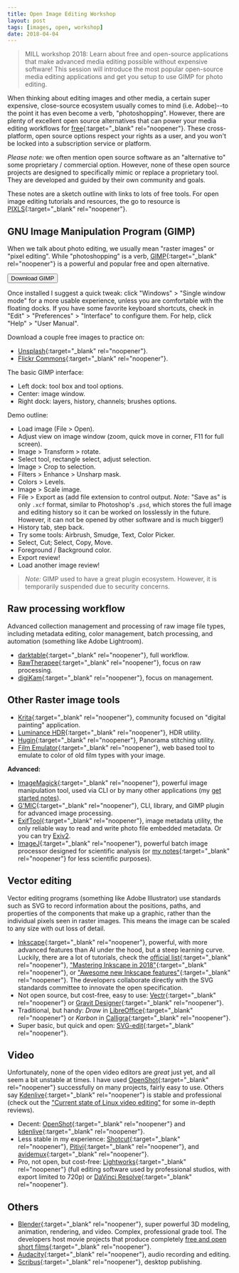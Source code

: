 ```yaml
---
title: Open Image Editing Workshop
layout: post
tags: [images, open, workshop]
date: 2018-04-04
---
```


> MILL workshop 2018: Learn about free and open-source applications that make advanced media editing possible without expensive software! 
> This session will introduce the most popular open-source media editing applications and get you setup to use GIMP for photo editing.

When thinking about editing images and other media, a certain super expensive, close-source ecosystem usually comes to mind (i.e. Adobe)--to the point it has even become a verb, "photoshopping".
However, there are plenty of excellent open source alternatives that can power your media editing workflows for [free](https://www.gnu.org/philosophy/free-sw.en.html){:target="_blank" rel="noopener"}.
These cross-platform, open source options respect your rights as a user, and you won't be locked into a subscription service or platform.

*Please note:* we often mention open source software as an "alternative to" some proprietary / commercial option.
However, none of these open source projects are designed to specifically mimic or replace a proprietary tool. 
They are developed and guided by their own community and goals.

These notes are a sketch outline with links to lots of free tools. 
For open image editing tutorials and resources, the go to resource is [PIXLS](https://pixls.us/){:target="_blank" rel="noopener"}.

## GNU Image Manipulation Program (GIMP) 

When we talk about photo editing, we usually mean "raster images" or "pixel editing".
While "photoshopping" is a verb, [GIMP](https://www.gimp.org/){:target="_blank" rel="noopener"} is a powerful and popular free and open alternative. 

<a href="https://www.gimp.org/downloads/" target="_blank" rel="noopener"><button class="buttons" type="button">Download GIMP</button></a>

Once installed I suggest a quick tweak: click "Windows" > "Single window mode" for a more usable experience, unless you are comfortable with the floating docks.
If you have some favorite keyboard shortcuts, check in "Edit" > "Preferences" > "Interface" to configure them.
For help, click "Help" > "User Manual".

Download a couple free images to practice on:

- [Unsplash](https://unsplash.com/){:target="_blank" rel="noopener"}.
- [Flickr Commons](https://www.flickr.com/commons){:target="_blank" rel="noopener"}.

The basic GIMP interface:

- Left dock: tool box and tool options.
- Center: image window.
- Right dock: layers, history, channels; brushes options.

Demo outline: 

- Load image (File > Open).
- Adjust view on image window (zoom, quick move in corner, F11 for full screen).
- Image > Transform > rotate.
- Select tool, rectangle select, adjust selection.
- Image > Crop to selection.
- Filters > Enhance > Unsharp mask.
- Colors > Levels.
- Image > Scale image.
- File > Export as (add file extension to control output. *Note:* "Save as" is only `.xcf` format, similar to Photoshop's `.psd`, which stores the full image and editing history so it can be worked on losslessly in the future. However, it can not be opened by other software and is much bigger!)
- History tab, step back. 
- Try some tools: Airbrush, Smudge, Text, Color Picker.
- Select, Cut; Select, Copy, Move.
- Foreground / Background color.
- Export review!
- Load another image review!

> *Note:* GIMP used to have a great plugin ecosystem. However, it is temporarily suspended due to security concerns.

## Raw processing workflow

Advanced collection management and processing of raw image file types, including metadata editing, color management, batch processing, and automation (something like Adobe Lightroom).

- [darktable](https://www.darktable.org/){:target="_blank" rel="noopener"}, full workflow.
- [RawTherapee](http://rawtherapee.com/){:target="_blank" rel="noopener"}, focus on raw processing.
- [digiKam](https://www.digikam.org/){:target="_blank" rel="noopener"}, focus on management.

## Other Raster image tools

- [Krita](https://krita.org/){:target="_blank" rel="noopener"}, community focused on "digital painting" application.
- [Luminance HDR](http://qtpfsgui.sourceforge.net/){:target="_blank" rel="noopener"}, HDR utility.
- [Hugin](http://hugin.sourceforge.net/){:target="_blank" rel="noopener"}, Panorama stitching utility. 
- [Film Emulator](https://29a.ch/film-emulator/){:target="_blank" rel="noopener"}, web based tool to emulate to color of old film types with your image.

**Advanced:**

- [ImageMagick](http://www.imagemagick.org/script/index.php){:target="_blank" rel="noopener"}, powerful image manipulation tool, used via CLI or by many other applications (my [get started notes](https://evanwill.github.io/_drafts/notes/imagemagick.html)).
- [G'MIC](http://gmic.eu/){:target="_blank" rel="noopener"}, CLI, library, and GIMP plugin for advanced image processing.
- [ExifTool](http://www.sno.phy.queensu.ca/~phil/exiftool/){:target="_blank" rel="noopener"}, image metadata utility, the only reliable way to read and write photo file embedded metadata. Or you can try [Exiv2](http://www.exiv2.org/index.html).
- [ImageJ](http://imagej.net/Welcome){:target="_blank" rel="noopener"}, powerful batch image processor designed for scientific analysis (or [my notes](https://digitalaladore.wordpress.com/2017/06/07/visualizing-aladore-the-book/){:target="_blank" rel="noopener"} for less scientific purposes).

## Vector editing

Vector editing programs (something like Adobe Illustrator) use standards such as SVG to record information about the positions, paths, and properties of the components that make up a graphic, rather than the individual pixels seen in raster images.
This means the image can be scaled to any size with out loss of detail. 

- [Inkscape](https://inkscape.org/){:target="_blank" rel="noopener"}, powerful, with more advanced features than AI under the hood, but a steep learning curve. Luckily, there are a lot of tutorials, check the [official list](https://inkscape.org/en/learn/tutorials/){:target="_blank" rel="noopener"}, ["Mastering Inkscape in 2018"](http://libregraphicsworld.org/blog/entry/mastering-inkscape-in-2018){:target="_blank" rel="noopener"}, or ["Awesome new Inkscape features"](https://opensource.com/article/18/1/9-awesome-new-inkscape-features-and-how-use-them){:target="_blank" rel="noopener"}. The developers collaborate directly with the SVG standards committee to innovate the open specification.
- Not open source, but cost-free, easy to use: [Vectr](https://vectr.com/){:target="_blank" rel="noopener"} or [Gravit Designer](https://designer.io/){:target="_blank" rel="noopener"}.
- Traditional, but handy: *Draw* in [LibreOffice](https://www.libreoffice.org/){:target="_blank" rel="noopener"} or *Karbon* in [Calligra](https://www.calligra.org/){:target="_blank" rel="noopener"}. 
- Super basic, but quick and open: [SVG-edit](https://github.com/SVG-Edit/svgedit){:target="_blank" rel="noopener"}.

## Video 

Unfortunately, none of the open video editors are *great* just yet, and all seem a bit unstable at times. 
I have used [OpenShot](https://www.openshot.org/){:target="_blank" rel="noopener"} successfully on many projects, fairly easy to use.
Others say [Kdenlive](https://kdenlive.org/){:target="_blank" rel="noopener"} is stable and professional (check out the ["Current state of Linux video editing"](https://opensource.com/article/18/4/new-state-video-editing-linux) for some in-depth reviews). 

- Decent: [OpenShot](https://www.openshot.org/){:target="_blank" rel="noopener"} and [kdenlive](https://kdenlive.org/){:target="_blank" rel="noopener"}.
- Less stable in my experience: [Shotcut](https://shotcut.org/){:target="_blank" rel="noopener"}, [Pitivi](http://www.pitivi.org/){:target="_blank" rel="noopener"}, and [avidemux](http://avidemux.sourceforge.net/){:target="_blank" rel="noopener"}.
- Pro, not open, but cost-free: [Lightworks](https://www.lwks.com/){:target="_blank" rel="noopener"} (full editing software used by professional studios, with export limited to 720p) or [DaVinci Resolve](https://www.blackmagicdesign.com/uk/products/davinciresolve/){:target="_blank" rel="noopener"}.

## Others

- [Blender](https://www.blender.org/){:target="_blank" rel="noopener"}, super powerful 3D modeling, animation, rendering, and video. Complex, professional grade tool. The developers host movie projects that produce completely [free and open short films](https://www.blender.org/about/projects/){:target="_blank" rel="noopener"}.
- [Audacity](https://www.audacityteam.org/){:target="_blank" rel="noopener"}, audio recording and editing. 
- [Scribus](https://www.scribus.net/){:target="_blank" rel="noopener"}, desktop publishing.
